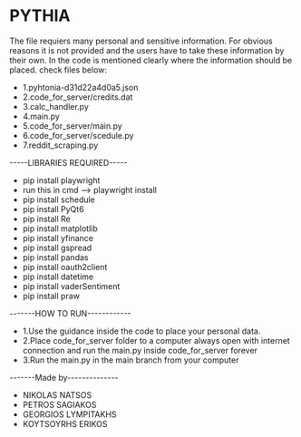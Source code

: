 # PYTHIA
The file requiers many personal and sensitive information. For obvious reasons it is not provided 
and the users have to take these information by their own. In the code is mentioned clearly where the information should be placed.
check files below:
  - 1.pyhtonia-d31d22a4d0a5.json
  - 2.code_for_server/credits.dat
  - 3.calc_handler.py
  - 4.main.py
  - 5.code_for_server/main.py
  - 6.code_for_server/scedule.py
  - 7.reddit_scraping.py

-----LIBRARIES REQUIRED-----
- pip install playwright
- run this in cmd --> playwright install
- pip install schedule
- pip install PyQt6
- pip install Re
- pip install matplotlib
- pip install yfinance
- pip install gspread
- pip install pandas
- pip install oauth2client
- pip install datetime
- pip install vaderSentiment
- pip install praw

-------HOW TO RUN------------
- 1.Use the guidance inside the code to place your personal data.
- 2.Place code_for_server folder to a computer always open with internet connection and run the main.py inside code_for_server forever
- 3.Run the main.py in the main branch from your computer


-------Made by--------------
- NIKOLAS NATSOS
- PETROS SAGIAKOS
- GEORGIOS LYMPITAKHS
- KOYTSOYRHS ERIKOS

